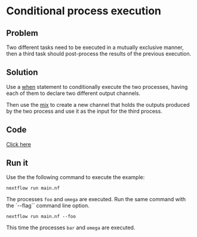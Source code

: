 # Conditional process execution 

## Problem 

Two different tasks need to be executed in a mutually exclusive manner, 
then a third task should post-process the results of the previous execution.

## Solution

Use a [when](https://www.nextflow.io/docs/latest/process.html#when) statement to conditionally 
execute the two processes, having each of them to declare two different output channels.

Then use the [mix](https://www.nextflow.io/docs/latest/operator.html#mix) to create 
a new channel that holds the outputs produced by the two process and use it as the input
for the third process.

## Code 

[Click here](main.nf) 

## Run it

Use the the following command to execute the example:

    nextflow run main.nf

The processes `foo` and `omega` are executed. Run the same command 
with the `--flag`` command line option. 

    nextflow run main.nf --foo 

This time the processes `bar` and `omega` are executed.       

